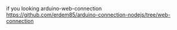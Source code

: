 if you looking arduino-web-connection https://github.com/erdem85/arduino-connection-nodejs/tree/web-connection
